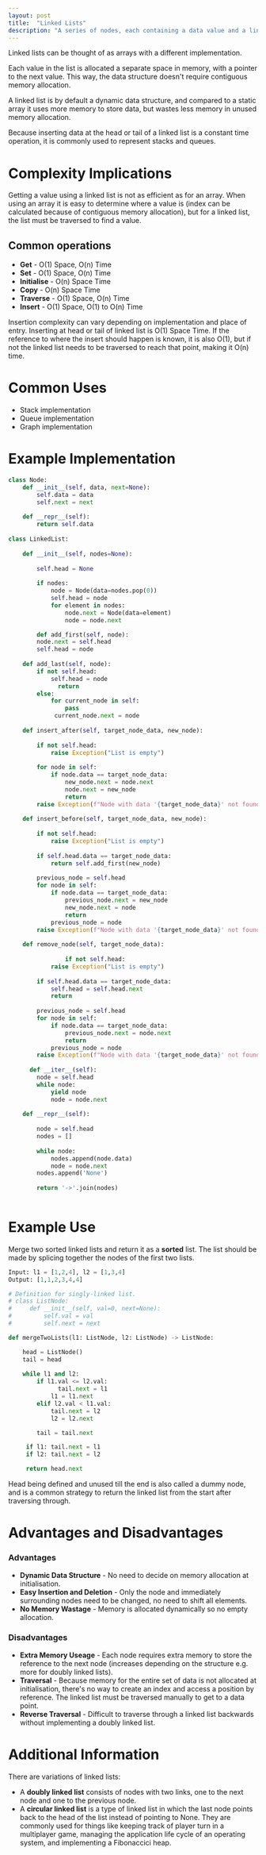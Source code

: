 ```yaml
---
layout: post
title:  "Linked Lists"
description: "A series of nodes, each containing a data value and a link to the next node."
---
```


Linked lists can be thought of as arrays with a different implementation.

Each value in the list is allocated a separate space in memory, with a pointer to the next value. This way, the data structure doesn't require contiguous memory allocation. 

A linked list is by default a dynamic data structure, and compared to a static array it uses more memory to store data, but wastes less memory in unused memory allocation.

Because inserting data at the head or tail of a linked list is a constant time operation, it is commonly used to represent stacks and queues.

# Complexity Implications

Getting a value using a linked list is not as efficient as for an array. When using an array it is easy to determine where a value is (index can be calculated because of contiguous memory allocation), but for a linked list, the list must be traversed to find a value. 

## Common operations

* **Get** - O(1) Space, O(n) Time
* **Set** - O(1) Space, O(n) Time
* **Initialise** - O(n) Space Time
* **Copy** - O(n) Space Time
* **Traverse** - O(1) Space, O(n) Time
* **Insert** - O(1) Space, O(1) to O(n) Time

Insertion complexity can vary depending on implementation and place of entry. Inserting at head or tail of linked list is O(1) Space Time. If the reference to where the insert should happen is known, it is also O(1), but if not the linked list needs to be traversed to reach that point, making it O(n) time.

# Common Uses

* Stack implementation
* Queue implementation
* Graph implementation

# Example Implementation

```python
class Node:
    def __init__(self, data, next=None):
        self.data = data
        self.next = next
    
    def __repr__(self):
        return self.data
        
class LinkedList:
  
    def __init__(self, nodes=None):
      
        self.head = None
        
        if nodes:
            node = Node(data=nodes.pop(0))
            self.head = node
            for element in nodes:
                node.next = Node(data=element)
                node = node.next

		def add_first(self, node):
      	node.next = self.head
        self.head = node
        
    def add_last(self, node):
      	if not self.head:
          	self.head = node
	          return
        else:
          	for current_node in self:
              	pass
             current_node.next = node
    
    def insert_after(self, target_node_data, new_node):
      	
        if not self.head:
          	raise Exception("List is empty")
            
        for node in self:
          	if node.data == target_node_data:
              	new_node.next = node.next
                node.next = new_node
                return
        raise Exception(f"Node with data '{target_node_data}' not found")
        
    def insert_before(self, target_node_data, new_node):
      
        if not self.head:
          	raise Exception("List is empty")
            
        if self.head.data == target_node_data:
          	return self.add_first(new_node)
            
        previous_node = self.head
        for node in self:
          	if node.data == target_node_data:
              	previous_node.next = new_node
                new_node.next = node
                return
            previous_node = node
        raise Exception(f"Node with data '{target_node_data}' not found")   
    
    def remove_node(self, target_node_data):
      
				if not self.head:
          	raise Exception("List is empty")
            
        if self.head.data == target_node_data:
          	self.head = self.head.next
            return
        
        previous_node = self.head
        for node in self:
          	if node.data == target_node_data:
              	previous_node.next = node.next
                return
            previous_node = node
        raise Exception(f"Node with data '{target_node_data}' not found")
    
	  def __iter__(self):
      	node = self.head
        while node:
          	yield node
            node = node.next
    
    def __repr__(self):
      
        node = self.head
        nodes = []
        
        while node:
            nodes.append(node.data)
            node = node.next
        nodes.append('None')
        
        return '->'.join(nodes)
      
```

# Example Use

Merge two sorted linked lists and return it as a **sorted** list. The list should be made by splicing together the nodes of the first two lists.

```python
Input: l1 = [1,2,4], l2 = [1,3,4]
Output: [1,1,2,3,4,4]
```

```python
# Definition for singly-linked list.
# class ListNode:
#     def __init__(self, val=0, next=None):
#         self.val = val
#         self.next = next

def mergeTwoLists(l1: ListNode, l2: ListNode) -> ListNode:

  	head = ListNode()
    tail = head
    
    while l1 and l2:
        if l1.val <= l2.val:
        	  tail.next = l1
            l1 = l1.next
        elif l2.val < l1.val:
            tail.next = l2
            l2 = l2.next

        tail = tail.next

     if l1: tail.next = l1
     if l2: tail.next = l2

     return head.next
```



Head being defined and unused till the end is also called a dummy node, and is a common strategy to return the linked list from the start after traversing through.

# Advantages and Disadvantages

### Advantages

* **Dynamic Data Structure** - No need to decide on memory allocation at initialisation.
* **Easy Insertion and Deletion** - Only the node and immediately surrounding nodes need to be changed, no need to shift all elements.
* **No Memory Wastage** - Memory is allocated dynamically so no empty allocation.

### Disadvantages

* **Extra Memory Useage** - Each node requires extra memory to store the reference to the next node (increases depending on the structure e.g. more for doubly linked lists).
* **Traversal** - Because memory for the entire set of data is not allocated at initialisation, there's no way to create an index and access a position by reference. The linked list must be traversed manually to get to a data point.
* **Reverse Traversal** - Difficult to traverse through a linked list backwards without implementing a doubly linked list.

# Additional Information

There are variations of linked lists: 

* A **doubly linked list** consists of nodes with two links, one to the next node and one to the previous node.
* A **circular linked list** is a type of linked list in which the last node points back to the head of the list instead of pointing to None. They are commonly used for things like keeping track of player turn in a multiplayer game, managing the application life cycle of an operating system, and implementing a Fibonaccici heap.